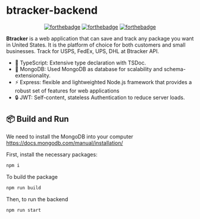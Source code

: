 # btracker-backend

<div align="center">

[![forthebadge](https://forthebadge.com/images/badges/made-with-typescript.svg)](https://forthebadge.com)
[![forthebadge](https://forthebadge.com/images/badges/ctrl-c-ctrl-v.svg)](https://forthebadge.com)
[![forthebadge](https://forthebadge.com/images/badges/built-with-love.svg)](https://forthebadge.com)
</div>

**Btracker** is a web application that can save and track any package you want in United States. It is the platform of choice for both customers and small businesses. Track for USPS, FedEx, UPS, DHL at Btracker API.

- 📄 TypeScript: Extensive type declaration with TSDoc.
- :mango: MongoDB: Used MongoDB as database for scalability and schema-extensionality.
- ⚡ Express: flexible and lightweighted Node.js framework that provides a robust set of features for web applications
- 🔒 JWT: Self-content, stateless Authentication to reduce server loads.

## 📦  Build and Run

We need to install the MongoDB into your computer
<https://docs.mongodb.com/manual/installation/>

First, install the necessary packages:

```bash
npm i
```

To build the package

```bash
npm run build
```

Then, to run the backend

```bash
npm run start
```
